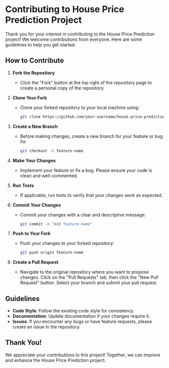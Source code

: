 # Contributing to House Price Prediction Project

Thank you for your interest in contributing to the House Price Prediction project! We welcome contributions from everyone. Here are some guidelines to help you get started.

## How to Contribute

1. **Fork the Repository**
   - Click the "Fork" button at the top right of the repository page to create a personal copy of the repository.

2. **Clone Your Fork**
   - Clone your forked repository to your local machine using:
     ```bash
     git clone https://github.com/your-username/house-price-prediction.git
     ```

3. **Create a New Branch**
   - Before making changes, create a new branch for your feature or bug fix:
     ```bash
     git checkout -b feature-name
     ```

4. **Make Your Changes**
   - Implement your feature or fix a bug. Please ensure your code is clean and well-commented.

5. **Run Tests**
   - If applicable, run tests to verify that your changes work as expected.

6. **Commit Your Changes**
   - Commit your changes with a clear and descriptive message:
     ```bash
     git commit -m "Add feature-name"
     ```

7. **Push to Your Fork**
   - Push your changes to your forked repository:
     ```bash
     git push origin feature-name
     ```

8. **Create a Pull Request**
   - Navigate to the original repository where you want to propose changes. Click on the "Pull Requests" tab, then click the "New Pull Request" button. Select your branch and submit your pull request.

## Guidelines

- **Code Style**: Follow the existing code style for consistency.
- **Documentation**: Update documentation if your changes require it.
- **Issues**: If you encounter any bugs or have feature requests, please create an issue in the repository.

## Thank You!

We appreciate your contributions to this project! Together, we can improve and enhance the House Price Prediction project.
